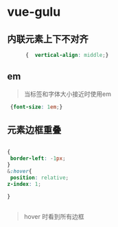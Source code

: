 # vue-gulu

##  内联元素上下不对齐
```css
      {  vertical-align: middle;}


```

## em
 > 当标签和字体大小接近时使用em
```css
 {font-size: 1em;}
```

##  元素边框重叠
```scss

{
 border-left: -1px;
}
&:hover{
 position: relative;
z-index: 1;

}
 
```
 > hover 时看到所有边框
